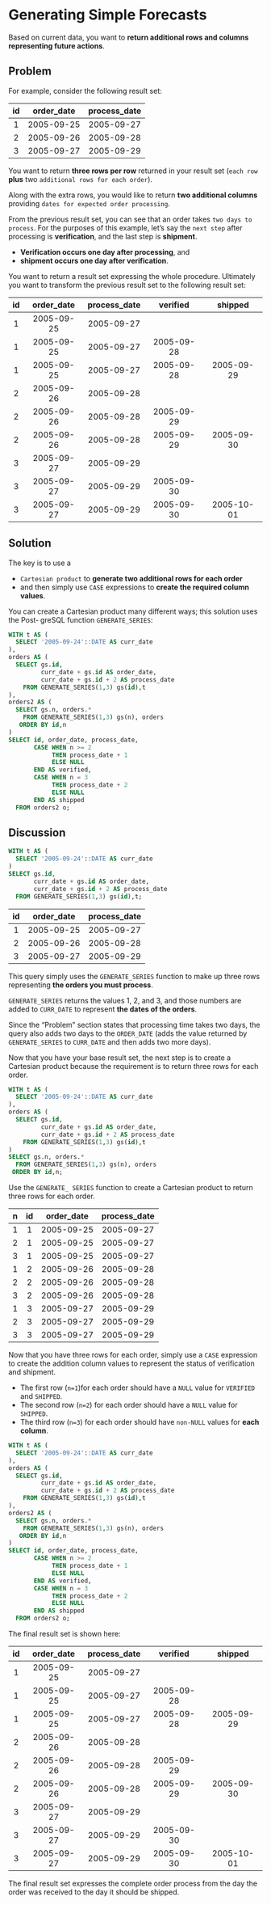 # Generating Simple Forecasts

Based on current data, you want to **return additional rows and columns representing future actions**.

## Problem

For example, consider the following result set:

|id | order_date | process_date|
|:-:|:----------:|:-----------:|
| 1 | 2005-09-25 | 2005-09-27|
| 2 | 2005-09-26 | 2005-09-28|
| 3 | 2005-09-27 | 2005-09-29|

You want to return **three rows per row** returned in your result set (`each row` **plus** two `additional rows for each order`).

Along with the extra rows, you would like to return **two additional columns** providing `dates for expected order processing`.

From the previous result set, you can see that an order takes `two days to process`. For the purposes of this example, let’s say the `next step` after processing is **verification**, and the last step is **shipment**.
- **Verification occurs one day after processing**, and
- **shipment occurs one day after verification**.

You want to return a result set expressing the whole procedure. Ultimately you want to transform the previous result set to the following result set:

|id | order_date | process_date |  verified  |  shipped|
|:--:|:---------:|:------------:|:----------:|:--------:|
| 1 | 2005-09-25 | 2005-09-27   |            ||
| 1 | 2005-09-25 | 2005-09-27   | 2005-09-28 ||
| 1 | 2005-09-25 | 2005-09-27   | 2005-09-28 | 2005-09-29|
| 2 | 2005-09-26 | 2005-09-28   |            ||
| 2 | 2005-09-26 | 2005-09-28   | 2005-09-29 ||
| 2 | 2005-09-26 | 2005-09-28   | 2005-09-29 | 2005-09-30|
| 3 | 2005-09-27 | 2005-09-29   |            ||
| 3 | 2005-09-27 | 2005-09-29   | 2005-09-30 ||
| 3 | 2005-09-27 | 2005-09-29   | 2005-09-30 | 2005-10-01|

## Solution

The key is to use a
- `Cartesian product` to **generate two additional rows for each order**
- and then simply use `CASE` expressions to **create the required column values**.

You can create a Cartesian product many different ways; this solution uses the Post‐ greSQL function `GENERATE_SERIES`:

```SQL
WITH t AS (
  SELECT '2005-09-24'::DATE AS curr_date
),
orders AS (
  SELECT gs.id,
         curr_date + gs.id AS order_date,
         curr_date + gs.id + 2 AS process_date
    FROM GENERATE_SERIES(1,3) gs(id),t
),
orders2 AS (
  SELECT gs.n, orders.*
    FROM GENERATE_SERIES(1,3) gs(n), orders
   ORDER BY id,n
)
SELECT id, order_date, process_date,
       CASE WHEN n >= 2
            THEN process_date + 1
            ELSE NULL
       END AS verified,
       CASE WHEN n = 3
            THEN process_date + 2
            ELSE NULL
       END AS shipped   
  FROM orders2 o;
```


## Discussion


```SQL
WITH t AS (
  SELECT '2005-09-24'::DATE AS curr_date
)
SELECT gs.id,
       curr_date + gs.id AS order_date,
       curr_date + gs.id + 2 AS process_date
  FROM GENERATE_SERIES(1,3) gs(id),t;
```

|id | order_date | process_date|
|:-:|:----------:|:-----------:|
| 1 | 2005-09-25 | 2005-09-27|
| 2 | 2005-09-26 | 2005-09-28|
| 3 | 2005-09-27 | 2005-09-29|

This query simply uses the `GENERATE_SERIES` function to make up three rows representing **the orders you must process**.

`GENERATE_SERIES` returns the values 1, 2, and 3, and those numbers are added to `CURR_DATE` to represent **the dates of the orders**.

Since the “Problem” section states that processing time takes two days, the query also adds two days to the `ORDER_DATE` (adds the value returned by `GENERATE_SERIES` to `CURR_DATE` and then adds two more days).


Now that you have your base result set, the next step is to create a Cartesian product because the requirement is to return three rows for each order.

```SQL
WITH t AS (
  SELECT '2005-09-24'::DATE AS curr_date
),
orders AS (
  SELECT gs.id,
         curr_date + gs.id AS order_date,
         curr_date + gs.id + 2 AS process_date
    FROM GENERATE_SERIES(1,3) gs(id),t
)
SELECT gs.n, orders.*
  FROM GENERATE_SERIES(1,3) gs(n), orders
 ORDER BY id,n;
```


Use the `GENERATE_ SERIES` function to create a Cartesian product to return three rows for each order.

|n | id | order_date | process_date|
|:-:|:---:|:--------:|:-----------:|
|1 |  1 | 2005-09-25 | 2005-09-27|
|2 |  1 | 2005-09-25 | 2005-09-27|
|3 |  1 | 2005-09-25 | 2005-09-27|
|1 |  2 | 2005-09-26 | 2005-09-28|
|2 |  2 | 2005-09-26 | 2005-09-28|
|3 |  2 | 2005-09-26 | 2005-09-28|
|1 |  3 | 2005-09-27 | 2005-09-29|
|2 |  3 | 2005-09-27 | 2005-09-29|
|3 |  3 | 2005-09-27 | 2005-09-29|

Now that you have three rows for each order, simply use a `CASE` expression to create the addition column values to represent the status of verification and shipment.


- The first row  (`n=1`)for each order should have a `NULL` value for `VERIFIED` and `SHIPPED`.
- The second row (`n=2`) for each order should have a `NULL` value for `SHIPPED`.
- The third row (`n=3`) for each order should have `non-NULL` values for **each column**.

```SQL
WITH t AS (
  SELECT '2005-09-24'::DATE AS curr_date
),
orders AS (
  SELECT gs.id,
         curr_date + gs.id AS order_date,
         curr_date + gs.id + 2 AS process_date
    FROM GENERATE_SERIES(1,3) gs(id),t
),
orders2 AS (
  SELECT gs.n, orders.*
    FROM GENERATE_SERIES(1,3) gs(n), orders
   ORDER BY id,n
)
SELECT id, order_date, process_date,
       CASE WHEN n >= 2
            THEN process_date + 1
            ELSE NULL
       END AS verified,
       CASE WHEN n = 3
            THEN process_date + 2
            ELSE NULL
       END AS shipped   
  FROM orders2 o;
```


The final result set is shown here:

|id | order_date | process_date |  verified  |  shipped|
|:--:|:---------:|:------------:|:----------:|:--------:|
| 1 | 2005-09-25 | 2005-09-27   |            ||
| 1 | 2005-09-25 | 2005-09-27   | 2005-09-28 ||
| 1 | 2005-09-25 | 2005-09-27   | 2005-09-28 | 2005-09-29|
| 2 | 2005-09-26 | 2005-09-28   |            ||
| 2 | 2005-09-26 | 2005-09-28   | 2005-09-29 ||
| 2 | 2005-09-26 | 2005-09-28   | 2005-09-29 | 2005-09-30|
| 3 | 2005-09-27 | 2005-09-29   |            ||
| 3 | 2005-09-27 | 2005-09-29   | 2005-09-30 ||
| 3 | 2005-09-27 | 2005-09-29   | 2005-09-30 | 2005-10-01|

The final result set expresses the complete order process from the day the order was received to the day it should be shipped.
